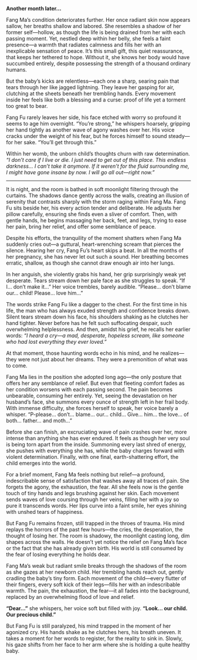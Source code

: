 **Another month later...**

Fang Ma’s condition deteriorates further. Her once radiant skin now appears sallow, her breaths shallow and labored. She resembles a shadow of her former self—hollow, as though the life is being drained from her with each passing moment. Yet, nestled deep within her belly, she feels a faint presence—a warmth that radiates calmness and fills her with an inexplicable sensation of peace. It’s this small gift, this quiet reassurance, that keeps her tethered to hope. Without it, she knows her body would have succumbed entirely, despite possessing the strength of a thousand ordinary humans.

But the baby’s kicks are relentless—each one a sharp, searing pain that tears through her like jagged lightning. They leave her gasping for air, clutching at the sheets beneath her trembling hands. Every movement inside her feels like both a blessing and a curse: proof of life yet a torment too great to bear.

Fang Fu rarely leaves her side, his face etched with worry so profound it seems to age him overnight. “You’re strong,” he whispers hoarsely, gripping her hand tightly as another wave of agony washes over her. His voice cracks under the weight of his fear, but he forces himself to sound steady—for her sake. “You’ll get through this.”

Within her womb, the unborn child’s thoughts churn with raw determination. *“I don’t care if I live or die. I just need to get out of this place. This endless darkness… I can’t take it anymore. If it weren’t for the fluid surrounding me, I might have gone insane by now. I will go all out—right now.”*

---

It is night, and the room is bathed in soft moonlight filtering through the curtains. The shadows dance gently across the walls, creating an illusion of serenity that contrasts sharply with the storm raging within Fang Ma. Fang Fu sits beside her, his every action tender and deliberate. He adjusts her pillow carefully, ensuring she finds even a sliver of comfort. Then, with gentle hands, he begins massaging her back, feet, and legs, trying to ease her pain, bring her relief, and offer some semblance of peace.

Despite his efforts, the tranquility of the moment shatters when Fang Ma suddenly cries out—a guttural, heart-wrenching scream that pierces the silence. Hearing her cry, Fang Fu’s heart skips a beat. In all the months of her pregnancy, she has never let out such a sound. Her breathing becomes erratic, shallow, as though she cannot draw enough air into her lungs. 

In her anguish, she violently grabs his hand, her grip surprisingly weak yet desperate. Tears stream down her pale face as she struggles to speak. “If I… don’t make it…” Her voice trembles, barely audible. “Please… don’t blame our… child! Please… love him…”

The words strike Fang Fu like a dagger to the chest. For the first time in his life, the man who has always exuded strength and confidence breaks down. Silent tears stream down his face, his shoulders shaking as he clutches her hand tighter. Never before has he felt such suffocating despair, such overwhelming helplessness. And then, amidst his grief, he recalls her earlier words: *“I heard a cry—a mad, desperate, hopeless scream, like someone who had lost everything they ever loved.”* 

At that moment, those haunting words echo in his mind, and he realizes—they were not just about her dreams. They were a premonition of what was to come.

Fang Ma lies in the position she adopted long ago—the only posture that offers her any semblance of relief. But even that fleeting comfort fades as her condition worsens with each passing second. The pain becomes unbearable, consuming her entirely. Yet, seeing the devastation on her husband’s face, she summons every ounce of strength left in her frail body. With immense difficulty, she forces herself to speak, her voice barely a whisper. “P-please… don’t… blame… our… child… Give… him… the love… of both… father… and moth…”

Before she can finish, an excruciating wave of pain crashes over her, more intense than anything she has ever endured. It feels as though her very soul is being torn apart from the inside. Summoning every last shred of energy, she pushes with everything she has, while the baby charges forward with violent determination. Finally, with one final, earth-shattering effort, the child emerges into the world.

For a brief moment, Fang Ma feels nothing but relief—a profound, indescribable sense of satisfaction that washes away all traces of pain. She forgets the agony, the exhaustion, the fear. All she feels now is the gentle touch of tiny hands and legs brushing against her skin. Each movement sends waves of love coursing through her veins, filling her with a joy so pure it transcends words. Her lips curve into a faint smile, her eyes shining with unshed tears of happiness.

But Fang Fu remains frozen, still trapped in the throes of trauma. His mind replays the horrors of the past few hours—the cries, the desperation, the thought of losing her. The room is shadowy, the moonlight casting long, dim shapes across the walls. He doesn’t yet notice the relief on Fang Ma’s face or the fact that she has already given birth. His world is still consumed by the fear of losing everything he holds dear.

Fang Ma’s weak but radiant smile breaks through the shadows of the room as she gazes at her newborn child. Her trembling hands reach out, gently cradling the baby’s tiny form. Each movement of the child—every flutter of their fingers, every soft kick of their legs—fills her with an indescribable warmth. The pain, the exhaustion, the fear—it all fades into the background, replaced by an overwhelming flood of love and relief.

**“Dear…”** she whispers, her voice soft but filled with joy. **“Look… our child. Our precious child.”**

But Fang Fu is still paralyzed, his mind trapped in the moment of her agonized cry. His hands shake as he clutches hers, his breath uneven. It takes a moment for her words to register, for the reality to sink in. Slowly, his gaze shifts from her face to her arm where she is holding a quite healthy baby.